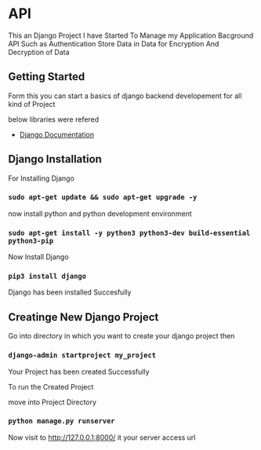 # API

This an Django Project I have Started To Manage my Application Bacground API Such as Authentication Store Data in Data for Encryption And Decryption of Data 

## Getting Started

Form this you can start a basics of django backend developement for all kind of Project 

below libraries were refered
- [Django Documentation](https://docs.djangoproject.com/en/4.1/)

## Django Installation
For Installing Django
### `sudo apt-get update && sudo apt-get upgrade -y`
now install python and python development environment
### `sudo apt-get install -y python3 python3-dev build-essential python3-pip`
Now Install Django
### `pip3 install django`
Django has been installed Succesfully

## Creatinge New Django Project
Go into directory in which you want to create your django project then
### `django-admin startproject my_project`
Your Project has been created Successfully 

To run the Created Project

move into Project Directory
### `python manage.py runserver` 

Now visit to http://127.0.0.1:8000/ it your server access url